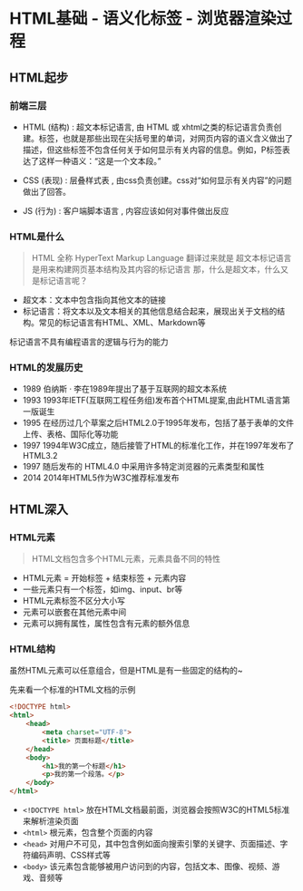 # HTML基础 - 语义化标签 - 浏览器渲染过程

## HTML起步

### 前端三层

- HTML (结构) : 超文本标记语言, 由 HTML 或 xhtml之类的标记语言负责创建。标签，也就是那些出现在尖括号里的单词，对网页内容的语义含义做出了描述，但这些标签不包含任何关于如何显示有关内容的信息。例如，P标签表达了这样一种语义：“这是一个文本段。”

- CSS (表现) : 层叠样式表 , 由css负责创建。css对“如何显示有关内容”的问题做出了回答。

- JS (行为) : 客户端脚本语言 , 内容应该如何对事件做出反应

### HTML是什么

> HTML 全称 HyperText Markup Language 翻译过来就是 超文本标记语言 是用来构建网页基本结构及其内容的标记语言 那，什么是超文本，什么又是标记语言呢？
- 超文本：文本中包含指向其他文本的链接
- 标记语言：将文本以及文本相关的其他信息结合起来，展现出关于文档的结构。常见的标记语言有HTML、XML、Markdown等

标记语言不具有编程语言的逻辑与行为的能力

### HTML的发展历史

- 1989 伯纳斯 · 李在1989年提出了基于互联网的超文本系统
- 1993 1993年IETF(互联网工程任务组)发布首个HTML提案,由此HTML语言第一版诞生
- 1995 在经历过几个草案之后HTML2.0于1995年发布，包括了基于表单的文件上传、表格、国际化等功能
- 1997 1994年W3C成立，随后接管了HTML的标准化工作，并在1997年发布了HTML3.2
- 1997 随后发布的 HTML4.0 中采用许多特定浏览器的元素类型和属性
- 2014 2014年HTML5作为W3C推荐标准发布

## HTML深入

### HTML元素
> HTML文档包含多个HTML元素，元素具备不同的特性

- HTML元素 = 开始标签 + 结束标签 + 元素内容
- 一些元素只有一个标签，如img、input、br等
- HTML元素标签不区分大小写
- 元素可以嵌套在其他元素中间
- 元素可以拥有属性，属性包含有元素的额外信息

### HTML结构
虽然HTML元素可以任意组合，但是HTML是有一些固定的结构的~

先来看一个标准的HTML文档的示例

```html
<!DOCTYPE html> 
<html> 
    <head> 
        <meta charset="UTF-8"> 
        <title> 页面标题</title> 
    </head> 
    <body> 
        <h1>我的第一个标题</h1> 
        <p>我的第一个段落。</p> 
    </body> 
</html>
```

- `<!DOCTYPE html>` 放在HTML文档最前面，浏览器会按照W3C的HTML5标准来解析渲染页面
- `<html>` 根元素，包含整个页面的内容
- `<head>` 对用户不可见，其中包含例如面向搜索引擎的关键字、页面描述、字符编码声明、CSS样式等
- `<body>` 该元素包含能够被用户访问到的内容，包括文本、图像、视频、游戏、音频等

